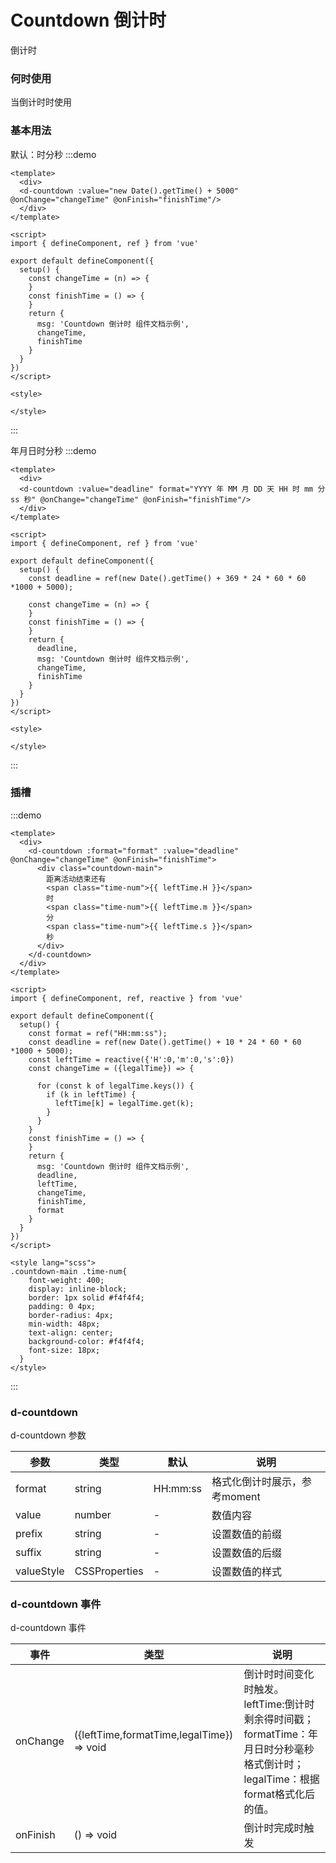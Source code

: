 # Countdown 倒计时

倒计时

### 何时使用

当倒计时时使用


### 基本用法
默认：时分秒
:::demo 

```vue
<template>
  <div>
  <d-countdown :value="new Date().getTime() + 5000" @onChange="changeTime" @onFinish="finishTime"/>
  </div>
</template>

<script>
import { defineComponent, ref } from 'vue'

export default defineComponent({
  setup() {
    const changeTime = (n) => {
    }
    const finishTime = () => {
    }
    return {
      msg: 'Countdown 倒计时 组件文档示例',
      changeTime,
      finishTime
    }
  }
})
</script>

<style>

</style>
```
:::


年月日时分秒
:::demo 

```vue
<template>
  <div>
  <d-countdown :value="deadline" format="YYYY 年 MM 月 DD 天 HH 时 mm 分 ss 秒" @onChange="changeTime" @onFinish="finishTime"/>
  </div>
</template>

<script>
import { defineComponent, ref } from 'vue'

export default defineComponent({
  setup() {
    const deadline = ref(new Date().getTime() + 369 * 24 * 60 * 60 *1000 + 5000);

    const changeTime = (n) => {
    }
    const finishTime = () => {
    }
    return {
      deadline,
      msg: 'Countdown 倒计时 组件文档示例',
      changeTime,
      finishTime
    }
  }
})
</script>

<style>

</style>
```
:::

### 插槽
:::demo 

```vue
<template>
  <div>
    <d-countdown :format="format" :value="deadline" @onChange="changeTime" @onFinish="finishTime">
      <div class="countdown-main">
        距离活动结束还有
        <span class="time-num">{{ leftTime.H }}</span>
        时
        <span class="time-num">{{ leftTime.m }}</span>
        分
        <span class="time-num">{{ leftTime.s }}</span>
        秒
      </div>
    </d-countdown>
  </div>
</template>

<script>
import { defineComponent, ref, reactive } from 'vue'

export default defineComponent({
  setup() {
    const format = ref("HH:mm:ss");
    const deadline = ref(new Date().getTime() + 10 * 24 * 60 * 60 *1000 + 5000);
    const leftTime = reactive({'H':0,'m':0,'s':0})
    const changeTime = ({legalTime}) => {
      
      for (const k of legalTime.keys()) {
        if (k in leftTime) {
          leftTime[k] = legalTime.get(k);
        }
      }
    }
    const finishTime = () => {
    }
    return {
      msg: 'Countdown 倒计时 组件文档示例',
      deadline,
      leftTime,
      changeTime,
      finishTime,
      format
    }
  }
})
</script>

<style lang="scss">
.countdown-main .time-num{
    font-weight: 400;
    display: inline-block;
    border: 1px solid #f4f4f4;
    padding: 0 4px;
    border-radius: 4px;
    min-width: 48px;
    text-align: center;
    background-color: #f4f4f4;
    font-size: 18px;
  }
</style>
```
:::

### d-countdown

d-countdown 参数

| 参数 | 类型 | 默认 | 说明 |
| ---- | ---- | ---- | ---- |
|   format   |   string   |     HH:mm:ss      |   格式化倒计时展示，参考moment   |
|   value   |   number   |   -   |   数值内容	   |
|   prefix   |   string   |   -   |   设置数值的前缀	   |
|   suffix   |   string   |   -   |   设置数值的后缀		   |
|   valueStyle   |   CSSProperties   |   -   |   设置数值的样式		   |

### d-countdown 事件

d-countdown 事件

| 事件 | 类型 | 说明 |
| ---- | ---- | ---- |
|   onChange   |   ({leftTime,formatTime,legalTime}) => void   |   倒计时时间变化时触发。leftTime:倒计时剩余得时间戳；formatTime：年月日时分秒毫秒格式倒计时；legalTime：根据format格式化后的值。	   |
|   onFinish   |   () => void   |   倒计时完成时触发	   |

